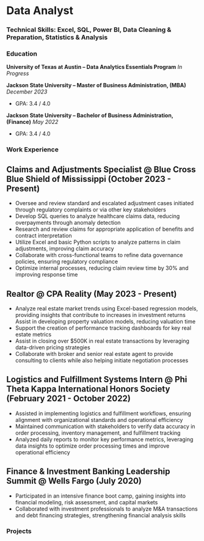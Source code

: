 # Data Analyst 

### Technical Skills: Excel, SQL, Power BI, Data Cleaning & Preparation, Statistics & Analysis

### Education
**University of Texas at Austin – Data Analytics Essentials Program**  *In Progress*  

**Jackson State University – Master of Business Administration, (MBA)** *December 2023*  
- GPA: 3.4 / 4.0  

**Jackson State University – Bachelor of Business Administration, (Finance)** *May 2022*  
- GPA: 3.4 / 4.0  



### Work Experience 
## Claims and Adjustments Specialist @ Blue Cross Blue Shield of Mississippi (October 2023 - Present)
- Oversee and review standard and escalated adjustment cases initiated through regulatory complaints
or via other key stakeholders
- Develop SQL queries to analyze healthcare claims data, reducing overpayments through anomaly
detection
- Research and review claims for appropriate application of benefits and contract interpretation
- Utilize Excel and basic Python scripts to analyze patterns in claim adjustments, improving claim
accuracy
- Collaborate with cross-functional teams to refine data governance policies, ensuring regulatory
compliance
- Optimize internal processes, reducing claim review time by 30% and improving response time

## Realtor @ CPA Reality (May 2023 - Present)
- Analyze real estate market trends using Excel-based regression models, providing insights that
contribute to increases in investment returns
  Assist in developing property valuation models, reducing valuation time
- Support the creation of performance tracking dashboards for key real estate metrics
- Assist in closing over $500K in real estate transactions by leveraging data-driven pricing strategies
- Collaborate with broker and senior real estate agent to provide consulting to clients while also helping
initiate negotiation processes

## Logistics and Fulfillment Systems Intern @ Phi Theta Kappa International Honors Society (February 2021 - October 2022)
- Assisted in implementing logistics and fulfillment workflows, ensuring alignment with organizational
standards and operational efficiency
- Maintained communication with stakeholders to verify data accuracy in order processing, inventory
management, and fulfillment tracking
- Analyzed daily reports to monitor key performance metrics, leveraging data insights to optimize order
processing times and improve operational efficiency

## Finance & Investment Banking Leadership Summit @ Wells Fargo (July 2020)
- Participated in an intensive finance boot camp, gaining insights into financial modeling, risk
assessment, and capital markets
- Collaborated with investment professionals to analyze M&A transactions and debt financing strategies,
strengthening financial analysis skills


### Projects 

